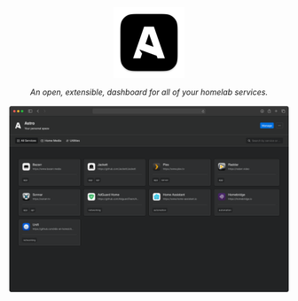 <p align="center">
  <img src="/imgs/logo.png?raw=true" height="128" alt="Astro Logo" />
</p>
<p align="center">
  <i>An open, extensible, dashboard for all of your homelab services.</i>
  <br/>
  <br/>
  <img src="/imgs/preview.png?raw=true" alt="Astro Dashboard Preview" width="800" />
</p>
